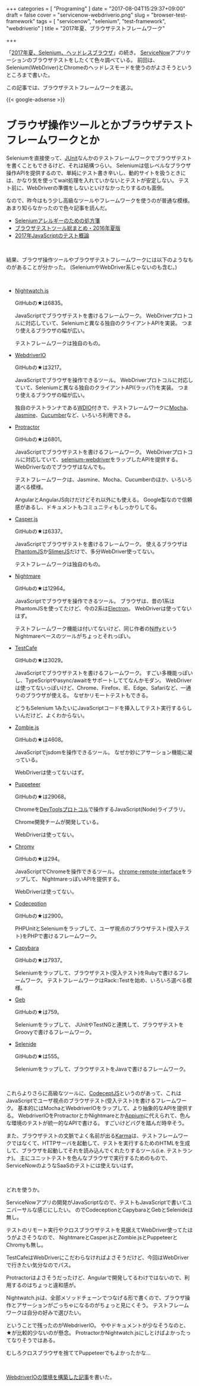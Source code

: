 +++
categories = [ "Programing" ]
date = "2017-08-04T15:29:37+09:00"
draft = false
cover = "servicenow-webdriverio.png"
slug = "browser-test-framework"
tags = [ "servicenow", "selenium", "test-framework", "webdriverio" ]
title = "2017年夏、ブラウザテストフレームワーク"

+++

「[2017年夏、Selenium、ヘッドレスブラウザ](https://www.kaitoy.xyz/2017/07/12/2017-selenium-headless-browsers/)」の続き。
[ServiceNow](https://www.servicenow.com/ja)アプリケーションのブラウザテストをしたくて色々調べている。
前回は、Selenium(WebDriver)とChromeのヘッドレスモードを使うのがよさそうというところまで書いた。

この記事では、ブラウザテストフレームワークを選ぶ。

<!--more-->

{{< google-adsense >}}

# ブラウザ操作ツールとかブラウザテストフレームワークとか

Seleniumを直接使って、[JUnit](http://junit.org/junit4/)なんかのテストフレームワークでブラウザテストを書くこともできるけど、それは結構つらい。
Seleniumは低レベルなブラウザ操作APIを提供するので、単純にテスト書き辛いし、動的サイトを扱うときには、かなり気を使ってwait処理を入れていかないとテストが安定しない。
テスト前に、WebDriverの準備をしないといけなかったりするのも面倒。

なので、昨今はもう少し高級なツールやフレームワークを使うのが普通な模様。
あまり知らなかったので色々記事を読んだ。

* [Seleniumアレルギーのための処方箋](http://qiita.com/cognitom/items/27b7375bea653b414c8f)
* [ブラウザテストツール総まとめ・2016年夏版](http://qiita.com/cognitom/items/6cce719b57341769c14d)
* [2017年JavaScriptのテスト概論](http://postd.cc/a-complete-guide-to-testing-javascript-in-2017/)

<br>

結果、ブラウザ操作ツールやブラウザテストフレームワークには以下のようなものがあることが分かった。
(SeleniumやWebDriver系じゃないのも含む。)

<br>

* [Nightwatch.js](http://nightwatchjs.org/)

    GitHubの★は6835。

    JavaScriptでブラウザテストを書けるフレームワーク。
    WebDriverプロトコルに対応していて、Seleniumと異なる独自のクライアントAPIを実装。
    つまり使えるブラウザの幅が広い。

    テストフレームワークは独自のもの。

* [WebdriverIO](http://webdriver.io/)

    GitHubの★は3217。

    JavaScriptでブラウザを操作できるツール。
    WebDriverプロトコルに対応していて、Seleniumと異なる独自のクライアントAPI(ラッパ?)を実装。
    つまり使えるブラウザの幅が広い。

    独自のテストランナである[WDIO](http://webdriver.io/guide/testrunner/gettingstarted.html)付きで、テストフレームワークに[Mocha](https://mochajs.org/)、[Jasmine](https://jasmine.github.io/)、[Cucumber](https://cucumber.io/)など、いろいろ利用できる。

* [Protractor](http://www.protractortest.org/#/)

    GitHubの★は6801。

    JavaScriptでブラウザテストを書けるフレームワーク。
    WebDriverプロトコルに対応していて、[selenium-webdriver](https://github.com/SeleniumHQ/selenium/wiki/WebDriverJs)をラップしたAPIを提供する。
    WebDriverなのでブラウザはなんでも。

    テストフレームワークは、Jasmine、Mocha、Cucumberのほか、いろいろ選べる模様。

    AngularとAngularJS向けだけどそれ以外にも使える。
    Google製なので信頼感があるし、ドキュメントもコミュニティもしっかりしてる。

* [Casper.js](http://casperjs.org/)

    GitHubの★は6337。

    JavaScriptでブラウザテストを書けるフレームワーク。
    使えるブラウザは[PhantomJS](http://phantomjs.org/)か[SlimerJS](https://slimerjs.org/)だけで、多分WebDriver使ってない。

    テストフレームワークは独自のもの。

* [Nightmare](http://www.nightmarejs.org/)

    GitHubの★は12964。

    JavaScriptでブラウザを操作できるツール。
    ブラウザは、昔の1系はPhantomJSを使ってたけど、今の2系は[Electron](https://electron.atom.io/)。
    WebDriverは使ってないはず。

    テストフレームワーク機能は付いてないけど、同じ作者の[Niffy](https://open.segment.com/niffy)というNightmareベースのツールがちょっとそれっぽい。

* [TestCafe](https://devexpress.github.io/testcafe/)

    GitHubの★は3029。

    JavaScriptでブラウザテストを書けるフレームワーク。
    すごい多機能っぽいし、TypeScriptやasync/awaitをサポートしててなんかモダン。
    WebDriverは使ってないっぽいけど、Chrome、Firefox、IE、Edge、Safariなど、一通りのブラウザが使える。
    なぜかリモートテストもできる。

    どうもSelenium 1みたいにJavaScriptコードを挿入してテスト実行するらしいんだけど、よくわからない。

* [Zombie.js](http://zombie.js.org/)

    GitHubの★は4608。

    JavaScriptでjsdomを操作できるツール。
    なぜか妙にアサーション機能に凝っている。

    WebDriverは使ってないはず。

* [Puppeteer](https://github.com/GoogleChrome/puppeteer)

    GitHubの★は29068。

    Chromeを[DevToolsプロトコル](https://chromedevtools.github.io/devtools-protocol/)で操作するJavaScript(Node)ライブラリ。

    Chrome開発チームが開発している。

    WebDriverは使ってない。

* [Chromy](https://github.com/OnetapInc/chromy)

    GitHubの★は294。

    JavaScriptでChromeを操作できるツール。
    [chrome-remote-interface](https://github.com/cyrus-and/chrome-remote-interface)をラップして、
    NightmareっぽいAPIを提供する。

    WebDriverは使ってない。

* [Codeception](http://codeception.com/)

    GitHubの★は2900。

    PHPUnitとSeleniumをラップして、ユーザ視点のブラウザテスト(受入テスト)をPHPで書けるフレームワーク。

* [Capybara](http://teamcapybara.github.io/capybara/)

    GitHubの★は7937。

    Seleniumをラップして、ブラウザテスト(受入テスト)をRubyで書けるフレームワーク。
    テストフレームワークはRack::Testを始め、いろいろ選べる模様。

* [Geb](http://www.gebish.org/)

    GitHubの★は759。

    Seleniumをラップして、 JUnitやTestNGと連携して、ブラウザテストをGroovyで書けるフレームワーク。

* [Selenide](http://selenide.org/)

    GitHubの★は555。

    Seleniumをラップして、ブラウザテストをJavaで書けるフレームワーク。

<br>

これらよりさらに高級なツールに、[CodeceptJS](http://codecept.io/)というのがあって、これはJavaScriptでユーザ視点のブラウザテスト(受入テスト)を書けるフレームワーク。
基本的にはMochaとWebdriverIOをラップして、より抽象的なAPIを提供する。
WebdriverIOをProtractorとかNightmareとか[Appium](http://appium.io/)に代えられて、色んな環境のテストが統一的なAPIで書ける。
すごいけどバグを踏んだ時辛そう。

また、ブラウザテストの文脈でよく名前が出る[Karma](http://karma-runner.github.io/1.0/index.html)は、テストフレームワークではなくて、HTTPサーバを起動して、テストを実行するためのHTMLを生成して、ブラウザを起動してそれを読み込んでくれたりするツール(i.e. テストランナ)。
主にユニットテストを色んなブラウザで実行するためのもので、ServiceNowのようなSaaSのテストには使えないはず。

<br>

どれを使うか。

ServiceNowアプリの開発がJavaScriptなので、テストもJavaScriptで書いてユニバーサルな感じにしたい。
のでCodeceptionとCapybaraとGebとSelenideは無し。

テストのリモート実行やクロスブラウザテストを見据えてWebDriver使ってたほうがよさそうなので、
NightmareとCasper.jsとZombie.jsとPuppeteerとChromyも無し。

TestCafeはWebDriverにこだわらなければよさそうだけど、今回はWebDriverで行きたい気分なのでパス。

Protractorはよさそうだったけど、Angularで開発してるわけではないので、利用するのはちょっと違和感が。

Nightwatch.jsは、全部メソッドチェーンでつなげる形で書くので、ブラウザ操作とアサーションがごっちゃになるのがちょっと見にくそう。
テストフレームワークは自分の好みで選びたい。

ということで残ったのがWebdriverIO。
ややドキュメントが少なそうなのと、★が比較的少ないのが懸念。
ProtractorかNightwatch.jsにしとけばよかったってなりそうではある。

むしろクロスブラウザを捨ててPuppeteerでもよかったかな…

<br>

[WebdriverIOの環境を構築した記事](https://www.kaitoy.xyz/2017/08/14/webdriverio-chrome/)を書いた。

